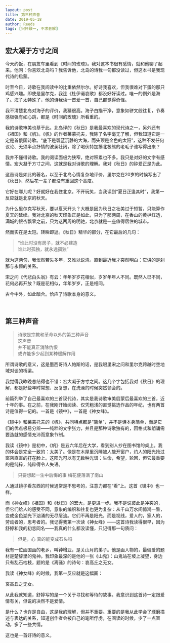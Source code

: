 ```yaml
---
layout: post
title: 第三种声音
date: 2019-05-18
author: Reeds
tags: [兴怀致一, 不求甚解]
---
```


<!--- more --->

## 宏大凝于方寸之间

今天约饭，在朋友车里看到《时间的玫瑰》。我对这本书很有感情，就和他聊了起来。他问：你喜欢北岛吗？我告诉他，北岛的诗我一句都没读过，但这本书是我现代诗的启蒙。

时至今日，诗歌在我阅读中的比重依然尔尔。好诗我喜欢，但我很难对下蛋的那只鸡感兴趣。即使是里尔克，我连《杜伊诺哀歌》都没好好读过。唯一的例外是海子。海子太特殊了，他的诗我读一首爱一首，自己都觉得奇怪。

我不清楚北岛对海子的评价，我猜很高。海子白描干净，意象如骈文般往复，节奏感极强有如心跳，都是《时间的玫瑰》所看重的。

我的诗歌审美也基于此。北岛译的《秋日》是我最喜欢的现代诗之一，另外还有《祖国》和《帆》。《帆》的作者莱蒙托夫，我除了名字毫无了解，但我知道它是一定是首俄国诗歌。“底下是碧蓝沉静的大海，而头顶是金色的太阳”，这种不发任何议论、无须半点抒情的波澜壮阔，除了喝伏特加揍北极熊的老毛子谁写得出来？

我并不懂得诗歌。我的阅读面极为狭窄，绝对积累也不多。我只是对好的文字有感情。宏大凝于方寸之间，这就是我对诗歌的理解。我对《秋日》的钟爱正是为此。

这首诗是如此的著名，以至于北岛心情复杂地评价，里尔克在20岁的时候写出了《秋日》，然后花一辈子都没有重回这个高度。

 它好在哪儿呢？好就好在我住北京。不开玩笑，当我读到“夏日正逢其时”，我第一反应就是北京的秋天。

为什么里尔克写秋天，要以夏天开头？大概是因为秋日之壮美过于短暂，只能算作夏天的延续。我对北京的秋天印象正是如此，只为了那两周，在香山的黄栌红透，满城的银杏飘零之前，只为这两周的明艳，北京就是一座值得居住的城市。

 然而实在是太短。转瞬即逝。《秋日》精华的部分，在它最后的几句：

> “谁此时没有房子，就不必建造<br>
>  谁此时孤独，就永远孤独”

就为这两句，我怅然若失多年，又难以说清。直到最近我才突然明白：它讲的是刹那与永恒的关系。

宋之问《代悲白头翁》有云：年年岁岁花相似，岁岁年年人不同。既然人已不同，花何必再开放？既是花相似，年年岁岁，正是相同。

古今中外，如此暗合。恰应了诗歌本身的意义。

<br>

## 第三种声音

> 诗歌是宗教和革命以外的第三种声音<br>这声音<br>并不能真正消除仇恨<br>或许能多少起到某种缓解作用

所谓诗歌的意义，这是墨西哥诗人帕斯的话，是我眼里宋之问和里尔克跨越时空地域对谈的桥梁。

我觉得我昨晚总结得也不错：宏大凝于方寸之间。这几个字包括我对《秋日》的理解，都是好些年时常想、反复想，在洗澡的时候突然领会的。

前篇列举了自己最喜欢的三首现代诗，其实是我诗歌审美启蒙后最喜欢的三首，近十年的事。在之前，在我刚开始阅读、仅凭粗浅的直觉挑选作品的年纪，也有两首诗是值得一记的。一首是《镜中》，一首是《神女峰》。

 《镜中》和莱蒙托夫的《帆》，共同特点都是“简单”，并不是诗本身简单，而是它们的优点极易分辨——纯粹的文字张力，并且是那种诗歌独有的，因格式和朗诵需要造就的感情充沛而意象节制。

 我读《镜中》是初中，《帆》是五六年后在大学，看到别人抄在图书馆的桌上。我的体会是完全一致的：太美了。像是在木屋里沉睡被人敲开窗户，灼人的阳光抢过窗帘直直的打在脸上。这阳光可以有无数种光谱：生命，希望，轮回，但它最重要的是纯粹，纯粹得令人失语。

> 只要想起一生中后悔的事
> 梅花便落满了南山

人通过镜子看东西的时候通常是不思考的，注意力都在“看”上。这首《镜中》也一样。

 而《神女峰》《祖国》和《秋日》的宏大，是更进一步。我不是说彼此是冲突的，但它们给人的感受不同，意象的编织和往复也更为复杂：从千山万水间惊鸿一瞥，变成金色湖光下汹涌的无尽层流。它们不再是阳光，而是视线，爱人的，家人的，劳动者的，思考者的。我记得我第一次读《神女峰》——这首诗我读得很早，因为舒婷和我的初恋同名——我真的什么都没读懂，只记得那一句质问：

> 但是，心
> 真的能变成石头吗

 我有一位画国画的老乡，叫钟增亚，是关山月的弟子。他是画人物的，最偏爱的题材是楚辞里的鬼神。我印象最深的是他的一张《山鬼》：山鬼站在坡上凝望，身边只有乱石枯枝，题的是《离骚》的诗句：哀高丘之无女。

我读《神女峰》的时候，我第一反应就是这幅画：

哀高丘之无女。

从此我就知道，舒婷写的是一个关于寻找和等待的故事。我意识到这首诗一定跟爱情有关，但说的决然不是爱情。

是什么？也许是自由，这是我的理解，但并不重要。重要的是我从此学会了琢磨描述与表达的关系，知道创作者会被自己的笔所俘虏，在阅读的时候，少了一点盲动，多了一些共情。

这也是一首好诗的意义。